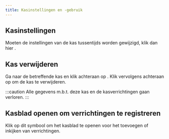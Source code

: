 ```yaml
---
title: Kasinstellingen en -gebruik
---
```


## Kasinstellingen

Moeten de instellingen van de kas tussentijds worden gewijzigd, klik dan hier <LegacyAction img="edit.png" />.

## Kas verwijderen

Ga naar de betreffende kas en klik achteraan op <LegacyAction img="edit.png" />. Klik vervolgens achteraan op <LegacyAction img="remove.png" /> om de kas te verwijderen.

:::caution
Alle gegevens m.b.t. deze kas en de kasverrichtingen gaan verloren.
:::

## Kasblad openen om verrichtingen te registreren

Klik op dit symbool <LegacyAction img="geld.png" /> om het kasblad te openen voor het toevoegen of inkijken van verrichtingen.